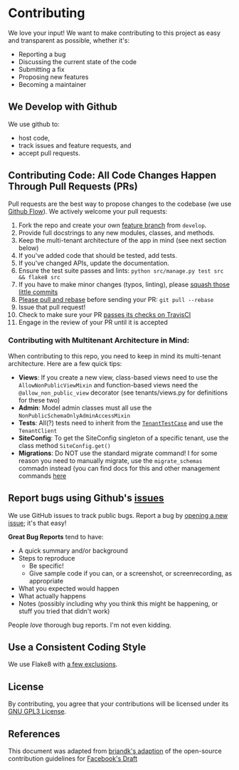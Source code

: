 # Contributing
We love your input! We want to make contributing to this project as easy and transparent as possible, whether it's:

- Reporting a bug
- Discussing the current state of the code
- Submitting a fix
- Proposing new features
- Becoming a maintainer

## We Develop with Github
We use github to:
- host code, 
- track issues and feature requests, and
- accept pull requests.

## Contributing Code: All Code Changes Happen Through Pull Requests (PRs)
Pull requests are the best way to propose changes to the codebase (we use [Github Flow](https://guides.github.com/introduction/flow/index.html)). We actively welcome your pull requests:

1. Fork the repo and create your own [feature branch](https://nvie.com/posts/a-successful-git-branching-model/) from `develop`.
2. Provide full docstrings to any new modules, classes, and methods.
2. Keep the multi-tenant architecture of the app in mind (see next section below)
2. If you've added code that should be tested, add tests.
3. If you've changed APIs, update the documentation.
4. Ensure the test suite passes and lints: `python src/manage.py test src && flake8 src`
6. If you have to make minor changes (typos, linting), please [squash those little commits](https://www.internalpointers.com/post/squash-commits-into-one-git)
6. [Please pull and rebase](https://coderwall.com/p/7aymfa/please-oh-please-use-git-pull-rebase) before sending your PR: `git pull --rebase`
6. Issue that pull request!
7. Check to make sure your PR [passes its checks on TravisCI](https://travis-ci.org/github/timberline-secondary/hackerspace/pull_requests)
8. Engage in the review of your PR until it is accepted


### Contributing with Multitenant Architecture in Mind:
When contributing to this repo, you need to keep in mind its multi-tenant architecture.  Here are a few quick tips:
* **Views**: If you create a new view, class-based views need to use the `AllowNonPublicViewMixin` and function-based views need the `@allow_non_public_view` decorator (see tenants/views.py for definitions for these two)
* **Admin**: Model admin classes must all use the `NonPublicSchemaOnlyAdminAccessMixin`
* **Tests**: All(?) tests need to inherit from the [`TenantTestCase`](https://django-tenant-schemas.readthedocs.io/en/latest/test.html) and use the `TenantClient`
* **SiteConfig**: To get the SiteConfig singleton of a specific tenant, use the class method `SiteConfig.get()`
* **Migrations**: Do NOT use the standard migrate command! I for some reason you need to manually migrate, use the `migrate_schemas` commadn instead (you can find docs for this and other management commands [here](https://django-tenant-schemas.readthedocs.io/en/latest/use.html#management-commands)


## Report bugs using Github's [issues](https://github.com/timberline-secondary/hackerspace/issues)
We use GitHub issues to track public bugs. Report a bug by [opening a new issue](https://github.com/timberline-secondary/hackerspace/issues/new/choose); it's that easy!

**Great Bug Reports** tend to have:

- A quick summary and/or background
- Steps to reproduce
  - Be specific!
  - Give sample code if you can, or a screenshot, or screenrecording, as appropriate
- What you expected would happen
- What actually happens
- Notes (possibly including why you think this might be happening, or stuff you tried that didn't work)

People *love* thorough bug reports. I'm not even kidding.

## Use a Consistent Coding Style
We use Flake8 with [a few exclusions](https://github.com/timberline-secondary/hackerspace/blob/develop/src/.flake8).  

## License
By contributing, you agree that your contributions will be licensed under its [GNU GPL3 License](https://github.com/timberline-secondary/hackerspace/blob/develop/license.txt).

## References
This document was adapted from [briandk's adaption](https://gist.github.com/briandk/3d2e8b3ec8daf5a27a62) of the open-source contribution guidelines for [Facebook's Draft](https://github.com/facebook/draft-js/blob/a9316a723f9e918afde44dea68b5f9f39b7d9b00/CONTRIBUTING.md)
